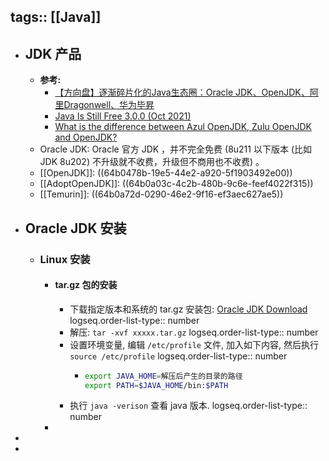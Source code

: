 tags:: [[Java]]
---

- ## JDK 产品
	- **参考:**
		- [【方向盘】逐渐碎片化的Java生态圈：Oracle JDK、OpenJDK、阿里Dragonwell、华为毕昇](https://developer.aliyun.com/article/1108370)
		- [Java Is Still Free 3.0.0 (Oct 2021)](https://medium.com/@javachampions/java-is-still-free-3-0-0-ocrt-2021-bca75c88d23b)
		- [What is the difference between Azul OpenJDK, Zulu OpenJDK and OpenJDK?](https://stackoverflow.com/a/61337953)
	- Oracle JDK: Oracle 官方 JDK ，并不完全免费 (8u211 以下版本 (比如JDK 8u202) 不升级就不收费，升级但不商用也不收费) 。
	- [[OpenJDK]]: ((64b0478b-19e5-44e2-a920-5f1903492e00))
	- [[AdoptOpenJDK]]: ((64b0a03c-4c2b-480b-9c6e-feef4022f315))
	- [[Temurin]]: ((64b0a72d-0290-46e2-9f16-ef3aec627ae5))
- ## Oracle JDK 安装
	- ### Linux 安装
		- #### tar.gz 包的安装
			- 下载指定版本和系统的 tar.gz 安装包: [Oracle JDK Download](https://www.oracle.com/java/technologies/downloads/#java21)
			  logseq.order-list-type:: number
			- 解压: `tar -xvf xxxxx.tar.gz`
			  logseq.order-list-type:: number
			- 设置环境变量, 编辑 `/etc/profile` 文件, 加入如下内容, 然后执行 `source /etc/profile`
			  logseq.order-list-type:: number
				- ``` sh
				  export JAVA_HOME=解压后产生的目录的路径
				  export PATH=$JAVA_HOME/bin:$PATH
				  ```
			- 执行 `java -verison` 查看 java 版本.
			  logseq.order-list-type:: number
		-
-
-